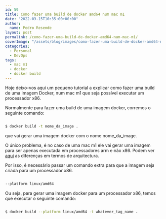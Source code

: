 ```yaml
---
id: 59
title: Como fazer uma build de docker amd64 num mac m1
date: "2022-03-15T10:35:00+00:00"
author:
  name: Pedro Resende
layout: post
permalink: /como-fazer-uma-build-de-docker-amd64-num-mac-m1/
coverImage: "/assets/blog/images/como-fazer-uma-build-de-docker-amd64-num-mac-m1/m1.webp"
categories:
  - Personal
  - DevOps
tags:
  - mac m1
  - docker
  - docker build
---
```


Hoje deixo-vos aqui um pequeno tutorial a explicar como fazer uma build de uma imagem Docker, num mac m1 que seja possível executar um processador x86.

Normalmente para fazer uma build de uma imagem docker, corremos o seguinte comando:

```bash

$ docker build -t nome_da_image .
```

que vai gerar uma imagem docker com o nome nome_da_image.

O único problema, é no caso de uma mac m1 ele vai gerar uma imagem para ser apenas executada em processadores arm e não x86. Podem ver [aqui](https://www.section.io/engineering-education/arm-x86/) as diferenças em termos de arquitectura.

Por isso, é necessário passar um comando extra para que a imagem seja criada para um processador x86.

```bash

--platform linux/amd64
```

Ou seja, para gerar uma imagem docker para um processador x86, temos que executar o seguinte comando:

```bash

$ docker build --platform linux/amd64 -t whatever_tag_name .
```